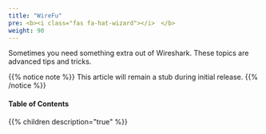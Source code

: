 ```yaml
---
title: "WireFu"
pre: <b><i class="fas fa-hat-wizard"></i>　</b>
weight: 90
---
```


Sometimes you need something extra out of Wireshark. These topics are advanced
tips and tricks.

{{% notice note %}}
This article will remain a stub during initial release.
{{% /notice %}}

#### Table of Contents

{{% children description="true" %}}
